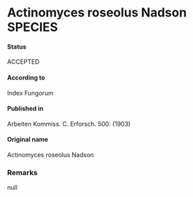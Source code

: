 # Actinomyces roseolus Nadson SPECIES

#### Status
ACCEPTED

#### According to
Index Fungorum

#### Published in
Arbeiten Kommiss. C. Erforsch. 500: (1903)

#### Original name
Actinomyces roseolus Nadson

### Remarks
null